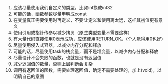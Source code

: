 1. 应该尽量使用我们自定义的类型，比如int换成int32
1. 可能的话，函数参数尽量申明成const
1. 在变量真正需要使用时再定义，不要让定义和使用离太远，这样其初值更有意义
1. 使用引用或指针传参以减少拷贝（原生类型变量不需要这样）
1. 有大量代码直接使用0表示成功，应该使用RETURN_OK。（个人觉得用0也好）
1. 尽量使用侵入式容器，以减少内存分配和释放
1. 可能的话，尽量使用task的栈变量，而不是堆变量，以减少内存分配和释放 
1. 尽量设计不会失败的函数，也就是没有返回值
1. 减少返回值的数量，否则上层判断会复杂
1. 调用有返回值的函数，需要处理返回值，确定不需要处理的，加上(void)，以明确自己的意图
